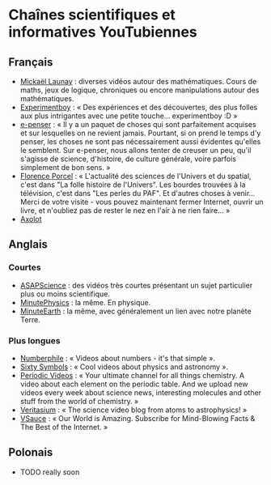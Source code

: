 # Chaînes scientifiques et informatives YouTubiennes

## Français

 - [Mickaël Launay](https://www.youtube.com/user/Micmaths) : diverses vidéos autour des mathématiques. Cours de maths, jeux de logique, chroniques ou encore manipulations autour des mathématiques.
 - [Experimentboy](https://www.youtube.com/user/experimentboyTV) : « Des expériences et des découvertes, des plus folles aux plus intrigantes avec une petite touche... experimentboy :D »
 - [e-penser](https://www.youtube.com/user/epenser1/) : « Il y a un paquet de choses qui sont parfaitement acquises et sur lesquelles on ne revient jamais. Pourtant, si on prend le temps d'y penser, les choses ne sont pas nécessairement aussi évidentes qu'elles le semblent. Sur e-penser, nous allons tenter de creuser un peu, qu'il s'agisse de science, d'histoire, de culture générale, voire parfois simplement de bon sens. »
 - [Florence Porcel](https://www.youtube.com/channel/UC9HapjjoLqdDNwKEWQRaiyA) : « L'actualité des sciences de l'Univers et du spatial, c'est dans "La folle histoire de l'Univers". Les bourdes trouvées à la télévision, c'est dans "Les perles du PAF". Et d'autres choses à venir... Merci de votre visite - vous pouvez maintenant fermer Internet, ouvrir un livre, et n'oubliez pas de rester le nez en l'air à ne rien faire... »
 - [Axolot](https://www.youtube.com/channel/UC2_OG1L8DLTzQ7UrZVOk7OA)

## Anglais

### Courtes

 - [ASAPScience](https://www.youtube.com/channel/UCC552Sd-3nyi_tk2BudLUzA) : des vidéos très courtes présentant un sujet particulier plus ou moins scientifique.
 - [MinutePhysics](https://www.youtube.com/channel/UCUHW94eEFW7hkUMVaZz4eDg) : la même. En physique.
 - [MinuteEarth](https://www.youtube.com/channel/UCeiYXex_fwgYDonaTcSIk6w) : la même, avec généralement un lien avec notre planète Terre.

### Plus longues

 - [Numberphile](https://www.youtube.com/channel/UCoxcjq-8xIDTYp3uz647V5A) : « Videos about numbers - it's that simple ».
 - [Sixty Symbols](https://www.youtube.com/channel/UCvBqzzvUBLCs8Y7Axb-jZew) : « Cool videos about physics and astronomy ».
 - [Periodic Videos](https://www.youtube.com/channel/UCtESv1e7ntJaLJYKIO1FoYw) : « Your ultimate channel for all things chemistry. A video about each element on the periodic table. And we upload new videos every week about science news, interesting molecules and other stuff from the world of chemistry. »
 - [Veritasium](https://www.youtube.com/channel/UCHnyfMqiRRG1u-2MsSQLbXA) : « The science video blog from atoms to astrophysics! »
 - [VSauce](https://www.youtube.com/channel/UC6nSFpj9HTCZ5t-N3Rm3-HA) : « Our World is Amazing. Subscribe for Mind-Blowing Facts & The Best of the Internet. »

## Polonais

 - TODO really soon
